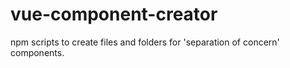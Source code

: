 # vue-component-creator
npm scripts to create files and folders for 'separation of concern' components. 
